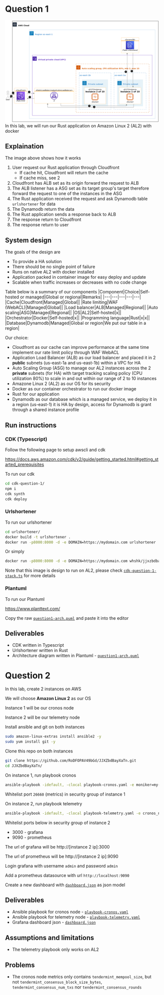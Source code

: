 # Question 1
![](question1-arch.png)
In this lab, we will run our Rust application on Amazon Linux 2 (AL2) with docker

## Explaination
The image above shows how it works
1. User request our Rust application through Cloudfront
    * If cache hit, Cloudfront will return the cache
    * If cache miss, see 2
2. Cloudfront has ALB set as its origin forward the request to ALB
3. The ALB listener has a ASG set as its target group's target therefore forward the request to one of the instances in the ASG
4. The Rust application received the request and ask Dynamodb table `urlshortener` for data
5. The Dynamodb return the data
6. The Rust application sends a response back to ALB
7. The response return to Cloudfront
8. The response return to user

## System design
The goals of the design are
* To provide a HA solution
* There should be no single point of failure
* Runs on native AL2 with docker installed
* Application packed in container image for easy deploy and update
* Scalable when traffic increases or decreases with no code change

Table below is a summary of our components
|Component|Choice|Self-hosted or managed|Global or regional|Remarks|
|---|---|---|---|---|
|Cache|Cloudfront|Managed|Global||
|Rate limiting|WAF (WebACL)|Managed|Global||
|Load balancer|ALB|Managed|Regional||
|Auto scaling|ASG|Managed|Regional||
|OS|AL2|Self-hosted|x||
|Orchestrator|Docker|Self-hosted|x||
|Programming language|Rust|x|x||
|Database|Dynamodb|Managed|Global or region|We put our table in a region|

Our choice:
* Cloudfront as our cache can improve performance at the same time implement our rate limit policy through WAF WebACL
* Application Load Balancer (ALB) as our load balancer and placed it in 2 **public** subnets (us-east-1a and us-east-1b) within a VPC for HA
* Auto Scaling Group (ASG) to manage our AL2 instances across the 2 **private** subnets (for HA) with target tracking scaling policy (CPU utilization 80%) to scale in and out within our range of 2 to 10 instances
* Amazone Linux 2 (AL2) as our OS for its security
* Docker as our container orchestrator to run our docker image
* Rust for our application
* Dynamodb as our database which is a managed service, we deploy it in a region (us-east-1) it is HA by design, access for Dynamodb is grant through a shared instance profile
## Run instructions
### CDK (Typescript)
Follow the following page to setup awscli and cdk

https://docs.aws.amazon.com/cdk/v2/guide/getting_started.html#getting_started_prerequisites

To run our cdk

```sh
cd cdk-question-1/
npm i
cdk synth
cdk deploy
```
### Urlshortener

To run our urlshortener

```sh
cd urlshortener/
docker build -t urlshortener .
docker run -p8000:8000 -d -e DOMAIN=https://mydomain.com urlshortener
```
Or simply
```sh
docker run -p8000:8000 -d -e DOMAIN=https://mydomain.com whshk/jjxzbdbayxatn:v1
```
Note that this image is design to run on AL2, please check [`cdk-question-1-stack.ts`](https://github.com/RoDFOPAV49bGd/JJXZbdBayXaTn/blob/407f9321a40d03aeabfdf9933171c606b19a80ae/cdk-question-1/lib/cdk-question-1-stack.ts#L81-L82) for more details
### Plantuml
To run our Plantuml

https://www.planttext.com/

Copy the raw [`question1-arch.puml`](https://github.com/RoDFOPAV49bGd/JJXZbdBayXaTn/raw/master/question1-arch.puml) and paste it into the editor

## Deliverables
* CDK written in Typescript
* Urlshortener written in Rust
* Architecture diagram written in Plantuml - [`question1-arch.puml`](https://github.com/RoDFOPAV49bGd/JJXZbdBayXaTn/raw/master/question1-arch.puml)

# Question 2
In this lab, create 2 instances on AWS

We will choose **Amazon Linux 2** as our OS

Instance 1 will be our cronos node

Instance 2 will be our telemetry node

Install ansible and git on both instances
```sh
sudo amazon-linux-extras install ansible2 -y
sudo yum install git -y
```

Clone this repo on both instances
```sh
git clone https://github.com/RoDFOPAV49bGd/JJXZbdBayXaTn.git
cd JJXZbdBayXaTn/
```

On instance 1, run playbook cronos
```sh
ansible-playbook -idefault, -clocal playbook-cronos.yaml -e moniker=my-awesome-node
```

Whitelist port `26660` (metrics) in security group of instance 1

On instance 2, run playbook telemetry
```sh
ansible-playbook -idefault, -clocal playbook-telemetry.yaml -e cronos_node_ip=[instance 1 ip]
```

Whitelist ports below in security group of instance 2
* 3000 - grafana
* 9090 - prometheus

The url of grafana will be http://[instance 2 ip]:3000

The url of prometheus will be http://[instance 2 ip]:9090

Login grafana with username `admin` and password `admin`

Add a prometheus datasource with url `http://localhost:9090`

Create a new dashboard with [`dashboard.json`](https://github.com/RoDFOPAV49bGd/JJXZbdBayXaTn/raw/master/dashboard.json) as json model
## Deliverables
* Ansible playbook for cronos node - [`playbook-cronos.yaml`](https://github.com/RoDFOPAV49bGd/JJXZbdBayXaTn/raw/master/playbook-cronos.yaml)
* Ansible playbook for telemetry node - [`playbook-telemetry.yaml`](https://github.com/RoDFOPAV49bGd/JJXZbdBayXaTn/raw/master/playbook-telemetry.yaml)
* Grafana dashboard json - [`dashboard.json`](https://github.com/RoDFOPAV49bGd/JJXZbdBayXaTn/raw/master/dashboard.json)
## Assumptions and limitations
* The telemetry playbook only works on AL2
## Problems
* The cronos node metrics only contains `tendermint_mempool_size`, but not `tendermint_consensus_block_size_bytes`, `tendermint_consensus_num_txs` nor `tendermint_consensus_rounds`

